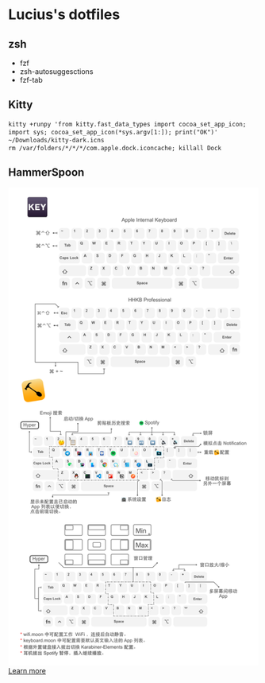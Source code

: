 # Lucius's dotfiles

## zsh
- fzf
- zsh-autosuggesctions
- fzf-tab

## Kitty

``` shell
kitty +runpy 'from kitty.fast_data_types import cocoa_set_app_icon; import sys; cocoa_set_app_icon(*sys.argv[1:]); print("OK")' ~/Downloads/kitty-dark.icns
rm /var/folders/*/*/*/com.apple.dock.iconcache; killall Dock
```

## HammerSpoon
![](images/Modifier-Keys.png)
[Learn more](/.hammerspoon/README.md)
